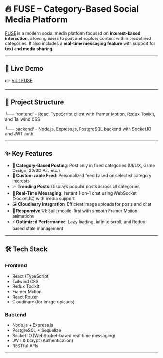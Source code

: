 # 🔥 FUSE – Category-Based Social Media Platform

[FUSE](https://fuse-phi.vercel.app/) is a modern social media platform focused on **interest-based interaction**, allowing users to post and explore content within predefined categories. It also includes a **real-time messaging feature** with support for **text and media sharing**.

---

## 🚀 Live Demo

👉 [Visit FUSE](https://fuse-phi.vercel.app/)

---

## 📁 Project Structure

└── frontend/ - React TypeScript client with Framer Motion, Redux Toolkit, and Tailwind CSS

└── backend/  - Node.js, Express.js, PostgreSQL backend with Socket.IO and JWT auth

---

## ✨ Key Features

- 📂 **Category-Based Posting**: Post only in fixed categories (UI/UX, Game Design, 2D/3D Art, etc.)
- 🎯 **Customizable Feed**: Personalized feed based on selected category interests
- 📈 **Trending Posts**: Displays popular posts across all categories
- 💬 **Real-Time Messaging**: Instant 1-on-1 chat using WebSocket (Socket.IO) with media support
- 🖼️ **Cloudinary Integration**: Efficient image uploads for posts and chat
- 📱 **Responsive UI**: Built mobile-first with smooth Framer Motion animations
- ⚡ **Optimized Performance**: Lazy loading, infinite scroll, and Redux-based state management

---

## 🛠️ Tech Stack

### Frontend
- React (TypeScript)
- Tailwind CSS
- Redux Toolkit
- Framer Motion
- React Router
- Cloudinary (for image uploads)

### Backend
- Node.js + Express.js
- PostgreSQL + Sequelize
- Socket.IO (WebSocket-based real-time messaging)
- JWT & bcrypt (Authentication)
- RESTful APIs

---
